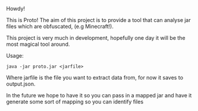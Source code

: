Howdy!

This is Proto! The aim of this project is to provide a tool that can analyse jar files which are obfuscated, (e.g Minecraft!).

This project is very much in development, hopefully one day it will be the most magical tool around.


Usage:

    java -jar proto.jar <jarfile>

Where jarfile is the file you want to extract data from, for now it saves to output.json.

In the future we hope to have it so you can pass in a mapped jar and have it generate some sort of mapping so you can identify files 